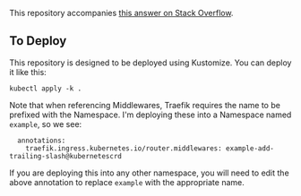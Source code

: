 This repository accompanies [this answer on Stack Overflow][answer].

[answer]: https://stackoverflow.com/a/76584818/147356

## To Deploy

This repository is designed to be deployed using Kustomize. You can deploy it like this:

```
kubectl apply -k .
```

Note that when referencing Middlewares, Traefik requires the name to be prefixed with the Namespace. I'm deploying these into a Namespace named `example`, so we see:

```
  annotations:
    traefik.ingress.kubernetes.io/router.middlewares: example-add-trailing-slash@kubernetescrd
```

If you are deploying this into any other namespace, you will need to edit the above annotation to replace `example` with the appropriate name.
